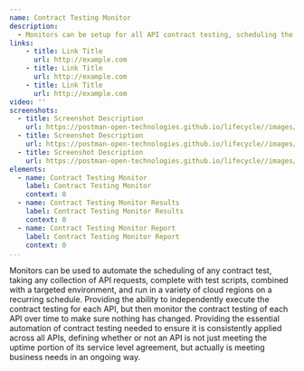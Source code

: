 ```yaml
---
name: Contract Testing Monitor
description: 
  - Monitors can be setup for all API contract testing, scheduling the run of contract testing when needed and configuring to run from the regions that matter most to business operations, making sure that each individual API contract is never breaking with consumers, making sure that each API is delivering as expected on a 24/7 schedule.
links:
    - title: Link Title
      url: http://example.com
    - title: Link Title
      url: http://example.com
    - title: Link Title
      url: http://example.com            
video: ''
screenshots:
  - title: Screenshot Description
    url: https://postman-open-technologies.github.io/lifecycle//images/postman-screenshot.png          
  - title: Screenshot Description
    url: https://postman-open-technologies.github.io/lifecycle//images/postman-screenshot.png  
  - title: Screenshot Description
    url: https://postman-open-technologies.github.io/lifecycle//images/postman-screenshot.png   
elements:
  - name: Contract Testing Monitor
    label: Contract Testing Monitor   
    context: 0     
  - name: Contract Testing Monitor Results
    label: Contract Testing Monitor Results   
    context: 0   
  - name: Contract Testing Monitor Report
    label: Contract Testing Monitor Report   
    context: 0      
...
```

Monitors can be used to automate the scheduling of any contract test, taking any collection of API requests, complete with test scripts, combined with a targeted environment, and run in a variety of cloud regions on a recurring schedule. Providing the ability to independently execute the contract testing for each API, but then monitor the contract testing of each API over time to make sure nothing has changed. Providing the essential automation of contract testing needed to ensure it is consistently applied across all APIs, defining whether or not an API is not just meeting the uptime portion of its service level agreement, but actually is meeting business needs in an ongoing way.